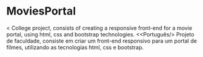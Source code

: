 # MoviesPortal
&lt;<English/> College project, consists of creating a responsive front-end for a movie portal, using html, css and bootstrap technologies. &lt;<Português/> Projeto de faculdade, consiste em criar um front-end responsivo para um portal de filmes, utilizando as tecnologias html, css e bootstrap.
